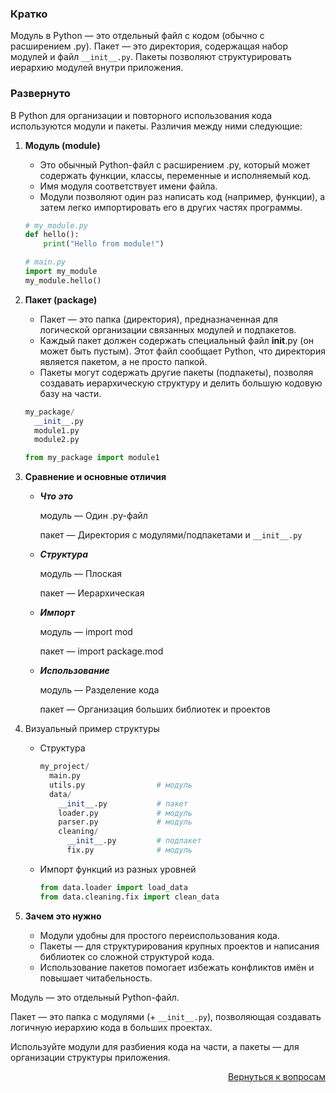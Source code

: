 ### Кратко

Модуль в Python — это отдельный файл с кодом (обычно с расширением .py). Пакет — это директория, содержащая набор
модулей и файл `__init__.py`. Пакеты позволяют структурировать иерархию модулей внутри приложения.

### Развернуто

В Python для организации и повторного использования кода используются модули и пакеты. Различия между ними следующие:

1. **Модуль (module)**
    
    - Это обычный Python-файл с расширением .py, который может содержать функции, классы, переменные и исполняемый код.
    - Имя модуля соответствует имени файла.
    - Модули позволяют один раз написать код (например, функции), а затем легко импортировать его в других частях
      программы.
   
    ```python
    # my_module.py
    def hello():
        print("Hello from module!")

    # main.py
    import my_module
    my_module.hello()
    ```

2. **Пакет (package)**
    
    - Пакет — это папка (директория), предназначенная для логической организации связанных модулей и подпакетов.
    - Каждый пакет должен содержать специальный файл __init__.py (он может быть пустым). Этот файл сообщает Python,
      что директория является пакетом, а не просто папкой.
    - Пакеты могут содержать другие пакеты (подпакеты), позволяя создавать иерархическую структуру и делить большую
      кодовую базу на части.
   
    ```python
    my_package/
      __init__.py
      module1.py
      module2.py
    ```
   
    ```python
    from my_package import module1
    ```

3. **Сравнение и основные отличия**
    
    - ***Что это***
      
      модуль — Один .py-файл
      
      пакет — Директория с модулями/подпакетами и `__init__.py`
    
    - ***Структура***
      
      модуль — Плоская
      
      пакет — Иерархическая
    
    - ***Импорт***
      
      модуль — import mod
      
      пакет — import package.mod
    
    - ***Использование***
      
      модуль — Разделение кода
      
      пакет — Организация больших библиотек и проектов

4. Визуальный пример структуры
    
    - Структура
      
      ```python
      my_project/
        main.py
        utils.py                # модуль
        data/
          __init__.py           # пакет
          loader.py             # модуль
          parser.py             # модуль
          cleaning/
            __init__.py         # подпакет
            fix.py              # модуль
      ```
    
    - Импорт функций из разных уровней
      
      ```python
      from data.loader import load_data
      from data.cleaning.fix import clean_data
      ```

5. **Зачем это нужно**
    
    - Модули удобны для простого переиспользования кода.
    - Пакеты — для структурирования крупных проектов и написания библиотек со сложной структурой кода.
    - Использование пакетов помогает избежать конфликтов имён и повышает читабельность.

Модуль — это отдельный Python-файл.

Пакет — это папка с модулями (+ `__init__.py`), позволяющая создавать логичную иерархию кода в больших проектах.

Используйте модули для разбиения кода на части, а пакеты — для организации структуры приложения.

<div align="right">

[Вернуться к вопросам](../Вопросы.md)

</div>
